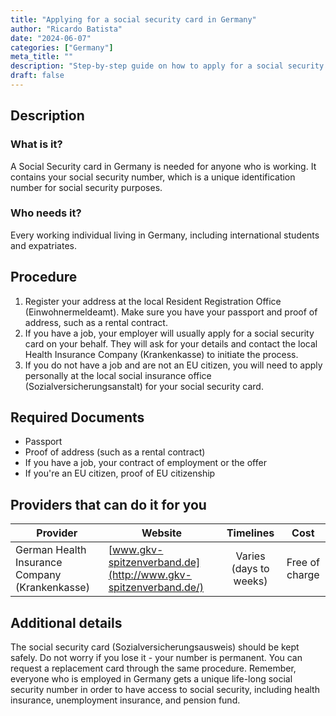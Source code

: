 ```yaml
---
title: "Applying for a social security card in Germany"
author: "Ricardo Batista"
date: "2024-06-07"
categories: ["Germany"]
meta_title: ""
description: "Step-by-step guide on how to apply for a social security card in Germany"
draft: false
---
```


## Description
### What is it?
A Social Security card in Germany is needed for anyone who is working. It contains your social security number, which is a unique identification number for social security purposes.

### Who needs it?
Every working individual living in Germany, including international students and expatriates.

## Procedure
1. Register your address at the local Resident Registration Office (Einwohnermeldeamt). Make sure you have your passport and proof of address, such as a rental contract.
2. If you have a job, your employer will usually apply for a social security card on your behalf. They will ask for your details and contact the local Health Insurance Company (Krankenkasse) to initiate the process.
3. If you do not have a job and are not an EU citizen, you will need to apply personally at the local social insurance office (Sozialversicherungsanstalt) for your social security card.

## Required Documents
- Passport
- Proof of address (such as a rental contract)
- If you have a job, your contract of employment or the offer
- If you're an EU citizen, proof of EU citizenship

## Providers that can do it for you

| Provider           | Website                          | Timelines      | Cost   |
| ------------------ | -------------------------------- | :------------: | :-----:|
| German Health Insurance Company (Krankenkasse) | [www.gkv-spitzenverband.de](http://www.gkv-spitzenverband.de/) |  Varies (days to weeks)| Free of charge |

## Additional details
The social security card (Sozialversicherungsausweis) should be kept safely. Do not worry if you lose it - your number is permanent. You can request a replacement card through the same procedure. Remember, everyone who is employed in Germany gets a unique life-long social security number in order to have access to social security, including health insurance, unemployment insurance, and pension fund.